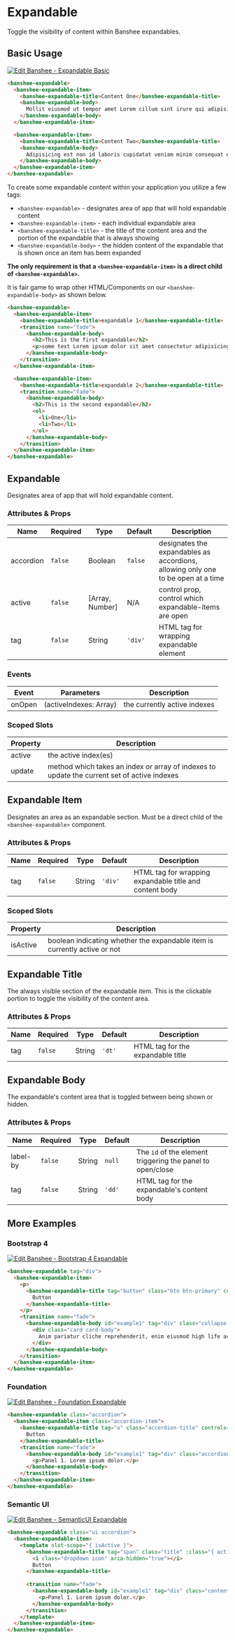 # Expandable

Toggle the visibility of content within Banshee expandables.

## Basic Usage

[![Edit Banshee - Expandable Basic](https://codesandbox.io/static/img/play-codesandbox.svg)](https://codesandbox.io/s/kkq0mmznm7)

```html
<banshee-expandable>
  <banshee-expandable-item>
    <banshee-expandable-title>Content One</banshee-expandable-title>
    <banshee-expandable-body>
      Mollit eiusmod ut tempor amet Lorem cillum sint irure qui adipisicing. Anim fugiat aute ex aliquip ut minim dolore culpa.
    </banshee-expandable-body>
  </banshee-expandable-item>

  <banshee-expandable-item>
    <banshee-expandable-title>Content Two</banshee-expandable-title>
    <banshee-expandable-body>
      Adipisicing est non id laboris cupidatat veniam minim consequat enim.
    </banshee-expandable-body>
  </banshee-expandable-item>
</banshee-expandable>
```

To create some expandable content within your application you utilize a few tags:

- `<banshee-expandable>` - designates area of app that will hold expandable content
- `<banshee-expandable-item>` - each individual expandable area
- `<banshee-expandable-title>` - the title of the content area and the portion of the expandable that is always showing
- `<banshee-expandable-body>` - the hidden content of the expandable that is shown once an item has been expanded

**The only requirement is that a `<banshee-expandable-item>` is a direct child of `<banshee-expandable>`.**

It is fair game to wrap other HTML/Components on our `<banshee-expandable-body>` as shown below.

```html
<banshee-expandable>
  <banshee-expandable-item>
    <banshee-expandable-title>expandable 1</banshee-expandable-title>
    <transition name="fade">
      <banshee-expandable-body>
        <h2>This is the first expandable</h2>
        <p>some text Lorem ipsum dolor sit amet consectetur adipisicing elit. Ab, repudiandae ratione debitis blanditiis magni voluptates ex dolor nemo, ad quo odit quibusdam dicta inventore sunt necessitatibus impedit incidunt aliquam eligendi.</p>
      </banshee-expandable-body>
    </transition>
  </banshee-expandable-item>

  <banshee-expandable-item>
    <banshee-expandable-title>expandable 2</banshee-expandable-title>
    <transition name="fade">
      <banshee-expandable-body>
        <h2>This is the second expandable</h2>
        <ol>
          <li>One</li>
          <li>Two</li>
        </ol>
      </banshee-expandable-body>
    </transition>
  </banshee-expandable-item>
</banshee-expandable>
```

## Expandable

Designates area of app that will hold expandable content.

### Attributes & Props

| Name | Required | Type | Default | Description |
| ---  | ---      | ---  | ---     | ---         |
| accordion | `false` | Boolean | `false` | designates the expandables as accordions, allowing only one to be open at a time |
| active | `false` | [Array, Number] | N/A | control prop, control which expandable-items are open |
| tag | `false` | String | `'div'` | HTML tag for wrapping expandable element |

### Events

| Event | Parameters | Description |
| ---   | ---        | ---         |
| onOpen | (activeIndexes: Array) | the currently active indexes |

### Scoped Slots

| Property | Description |
| ---      | ---         |
| active   | the active index(es) |
| update   | method which takes an index or array of indexes to update the current set of active indexes |  

## Expandable Item

Designates an area as an expandable section. Must be a direct child of the `<banshee-expandable>` component.

### Attributes & Props

| Name | Required | Type | Default | Description |
| ---  | ---      | ---  | ---     | ---         |
| tag | `false` | String | `'div'` | HTML tag for wrapping expandable title and content body |

### Scoped Slots

| Property | Description |
| ---      | ---         |
| isActive | boolean indicating whether the expandable item is currently active or not |

## Expandable Title

The always visible section of the expandable item. This is the clickable portion to toggle the visibility of the content area.

### Attributes & Props

| Name | Required | Type | Default | Description |
| ---  | ---      | ---  | ---     | ---         |
| tag | `false` | String | `'dt'` | HTML tag for the expandable title |

## Expandable Body

The expandable's content area that is toggled between being shown or hidden.

### Attributes & Props

| Name | Required | Type | Default | Description |
| ---  | ---      | ---  | ---     | ---         |
| label-by | `false` | String | `null` | The `id` of the element triggering the panel to open/close |
| tag | `false` | String | `'dd'` | HTML tag for the expandable's content body |

## More Examples

### Bootstrap 4

[![Edit Banshee - Bootstrap 4 Expandable](https://codesandbox.io/static/img/play-codesandbox.svg)](https://codesandbox.io/s/w77xlxqv58?module=%2Fsrc%2FApp.vue)

```html
<banshee-expandable tag="div">
  <banshee-expandable-item>
    <p>
      <banshee-expandable-title tag="button" class="btn btn-primary" controls="example1">
        Button
      </banshee-expandable-title>
    </p>
    <transition name="fade">
      <banshee-expandable-body id="example1" tag="div" class="collapse show">
        <div class="card card-body">
          Anim pariatur cliche reprehenderit, enim eiusmod high life accusamus terry richardson ad squid. Nihil anim keffiyeh helvetica, craft beer labore wes anderson cred nesciunt sapiente ea proident.
        </div>
      </banshee-expandable-body>
    </transition>
  </banshee-expandable-item>
</banshee-expandable>
```

### Foundation

[![Edit Banshee - Foundation Expandable](https://codesandbox.io/static/img/play-codesandbox.svg)](https://codesandbox.io/s/ly5p4o6ko9?module=%2Fsrc%2FApp.vue)

```html
<banshee-expandable class="accordion">
  <banshee-expandable-item class="accordion-item">
    <banshee-expandable-title tag="a" class="accordion-title" controls="example1">
      Button
    </banshee-expandable-title>
    <transition name="fade">
      <banshee-expandable-body id="example1" tag="div" class="accordion-content">
        <p>Panel 1. Lorem ipsum dolor.</p>
      </banshee-expandable-body>
    </transition>
  </banshee-expandable-item>
</banshee-expandable>
```

### Semantic UI

[![Edit Banshee - SemanticUI Expandable](https://codesandbox.io/static/img/play-codesandbox.svg)](https://codesandbox.io/s/0q6w2jv6ln?module=%2Fsrc%2FApp.vue)

```html
<banshee-expandable class="ui accordion">
  <banshee-expandable-item>
    <template slot-scope="{ isActive }">
      <banshee-expandable-title tag="span" class="title" :class="{ active: isActive }" controls="example1">
        <i class="dropdown icon" aria-hidden="true"></i>
        Button
      </banshee-expandable-title>
      
      <transition name="fade">
        <banshee-expandable-body id="example1" tag="div" class="content">
          <p>Panel 1. Lorem ipsum dolor.</p>
        </banshee-expandable-body>
      </transition>
    </template>
  </banshee-expandable-item>
</banshee-expandable>
```